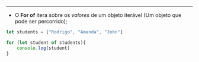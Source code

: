 ___
- O **For of** itera sobre os *valores* de um objeto iterável (Um objeto que pode ser percorrido);
```js
let students = ["Rodrigo", "Amanda", "John"]

for (let student of students){
	console.log(student)
}
```